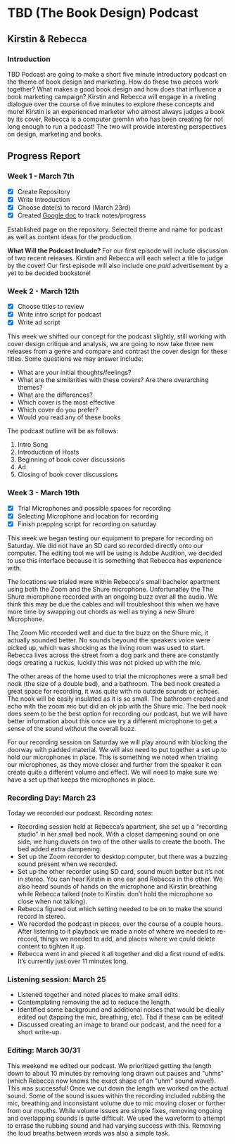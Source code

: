 # TBD (The Book Design) Podcast
## Kirstin & Rebecca 

### Introduction 
TBD Podcast are going to make a short five minute introductory podcast on the theme of book design and marketing. How do these two pieces work together? What makes a good book design and how does that influence a book marketing campaign? Kirstin and Rebecca will engage in a riveting dialogue over the course of five minutes to explore these concepts and more! Kirstin is an experienced marketer who almost always judges a book by its cover, Rebecca is a computer gremlin who has been creating for not long enough to run a podcast! The two will provide interesting perspectives on design, marketing and books. 

## Progress Report

### Week 1 - March 7th

- [x] Create Repository 
- [x] Write Introduction
- [x] Choose date(s) to record (March 23rd) 
- [x] Created [Google doc](https://docs.google.com/document/d/1wKqAWS8fh4DGoO0PELuPed_d3MSZxlmtmH4egvL7T3I/edit?usp=sharing) to track notes/progress

Established page on the repository. Selected theme and name for podcast as well as content ideas for the production.

**What Will the Podcast Include?**
For our first episode will include discussion of two recent releases. Kirstin and Rebecca will each select a title to judge by the cover! Our first episode will also include one *paid* advertisement by a yet to be decided bookstore!

### Week 2 - March 12th

- [x] Choose titles to review
- [x] Write intro script for podcast
- [x] Write ad script

This week we shifted our concept for the podcast slightly, still working with cover design critique and analysis, we are going to now take three new releases from a genre and compare and contrast the cover design for these titles. Some questions we may answer include:

<ul>
     <li>What are your initial thoughts/feelings?</li> 
      <li>What are the similarities with these covers? Are there overarching themes?</li>
      <li>What are the differences?</li>
      <li>Which cover is the most effective</li>
      <li>Which cover do you prefer?</li>
      <li>Would you read any of these books</li>
</ul>

The podcast outline will be as follows:
<ol>
      <li>Intro Song</li>
      <li>Introduction of Hosts</li>
      <li>Beginning of book cover discussions</li>
      <li>Ad</li>
      <li>Closing of book cover discussions</li>
</ol>

### Week 3 - March 19th
- [x] Trial Microphones and possible spaces for recording
- [x] Selecting Microphone and location for recording
- [x] Finish prepping script for recording on saturday

This week we began testing our equipment to prepare for recording on Saturday. We did not have an SD card so recorded directly onto our computer. The editing tool we will be using is Adobe Audition, we decided to use this interface because it is something that Rebecca has experience with. 

The locations we trialed were within Rebecca's small bachelor apartment using both the Zoom and the Shure microphone. Unfortunatley the The Shure microphone recorded with an ongoing buzz over all the audio. We think this may be due the cables and will troubleshoot this when we have more time by swapping out chords as well as trying a new Shure Microphone. 

The Zoom Mic recorded well and due to the buzz on the Shure mic, it actually sounded better. No sounds beyound the speakers voice were picked up, which was shocking as the living room was used to start. Rebecca lives across the street from a dog park and there are constantly dogs creating a ruckus, luckily this was not picked up with the mic. 

The other areas of the home used to trial the microphones were a small bed nook (the size of a double bed), and a bathroom. The bed nook created a great space for recording, it was quite with no outside sounds or echoes. The nook will be easily insulated as it is so small. The bathroom created and echo with the zoom mic but did an ok job with the Shure mic. The bed nook does seem to be the best option for recording our podcast, but we will have better information about this once we try a different microphone to get a sense of the sound without the overall buzz. 

For our recording session on Saturday we will play around with blocking the doorway with padded material. We will also need to put together a set up to hold our microphones in place. This is something we noted when trialing our microphones, as they move closer and further from the speaker it can create quite a different volume and effect. We will need to make sure we have a set up that keeps the microphones in place. 

### Recording Day: March 23

Today we recorded our podcast. 
Recording notes:
 
- Recording session held at Rebecca’s apartment, she set up a "recording studio" in her small bed nook. With a closet dampening sound on one side, we hung duvets on two of the other walls to create the booth. The bed added extra dampening.
- Set up the Zoom recorder to desktop computer, but there was a buzzing sound present when we recorded.
- Set up the other recorder using SD card, sound much better but it’s not in stereo. You can hear Kirstin in one ear and Rebecca in the other. We also heard sounds of hands on the microphone and Kirstin breathing while Rebecca talked (note to Kirstin: don’t hold the microphone so close when not talking).
- Rebecca figured out which setting needed to be on to make the sound record in stereo.
- We recorded the podcast in pieces, over the course of a couple hours. After listening to it playback we made a note of where we needed to re-record, things we needed to add, and places where we could delete content to tighten it up.
- Rebecca went in and pieced it all together and did a first round of edits. It’s currently just over 11 minutes long.

### Listening session: March 25

- Listened together and noted places to make small edits. 
- Contemplating removing the ad to reduce the length.
- Identified some background and additional noises that would be dieally edited out (tapping the mic, breathing, etc). Tbd if these can be edited!
- Discussed creating an image to brand our podcast, and the need for a short write-up. 

### Editing: March 30/31

This weekend we edited our podcast. We prioritized getting the length down to about 10 minutes by removing long drawn out pauses and "uhms" (which Rebecca now knows the exact shape of an "uhm" sound wave!). This was successful! Once we cut down the length we worked on the actual sound. Some of the sound issues within the recording included rubbing the mic, breathing and inconsistant volume due to mic moving closer or further from our mouths. While volume issues are simple fixes, removing ongoing and overlapping sounds is quite difficult. We used the waveform to attempt to errase the rubbing sound and had varying success with this. Removing the loud breaths between words was also a simple task. 
